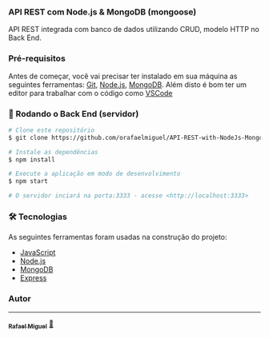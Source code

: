 ### API REST com Node.js & MongoDB (mongoose)

API REST integrada com banco de dados utilizando CRUD, modelo HTTP no Back End. 

### Pré-requisitos

Antes de começar, você vai precisar ter instalado em sua máquina as seguintes ferramentas:
[Git](https://git-scm.com), [Node.js](https://nodejs.org/en/), [MongoDB](https://www.mongodb.com/try/download/compass). 
Além disto é bom ter um editor para trabalhar com o código como [VSCode](https://code.visualstudio.com/)

### 🎲 Rodando o Back End (servidor)

```bash
# Clone este repositório
$ git clone https://github.com/orafaelmiguel/API-REST-with-NodeJs-MongoDB-.git

# Instale as dependências
$ npm install

# Execute a aplicação em modo de desenvolvimento
$ npm start

# O servidor inciará na porta:3333 - acesse <http://localhost:3333>
```

### 🛠 Tecnologias

As seguintes ferramentas foram usadas na construção do projeto:

- [JavaScript](https://developer.mozilla.org/pt-BR/docs/Web/JavaScript)
- [Node.js](https://nodejs.org/en/)
- [MongoDB](https://www.mongodb.com/pt-br)
- [Express](https://expressjs.com/pt-br/)

### Autor
---

<a href="https://github.com/orafaelmiguel">
 <sub><b>Rafael Miguel</b></sub></a> <a href="https://blog.rocketseat.com.br/author/thiago//" title="t">🚀</a>
